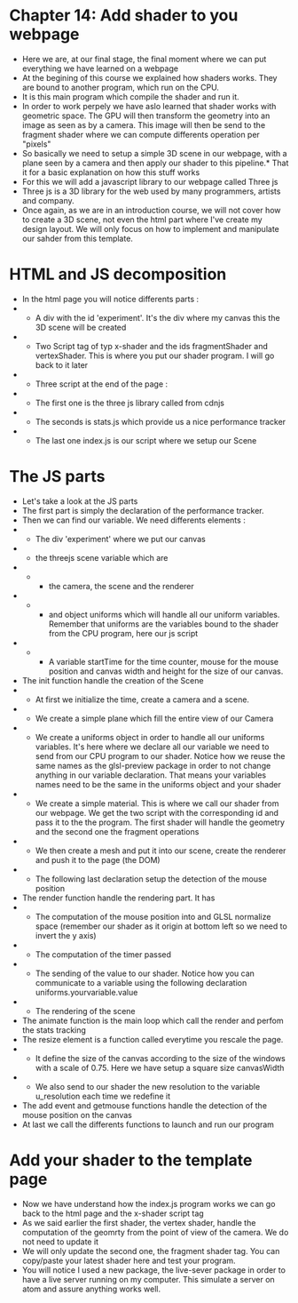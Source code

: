 # Chapter 14: Add shader to you webpage

* Here we are, at our final stage, the final moment where we can put everything we have learned on a webpage
* At the begining of this course we explained how shaders works. They are bound to another program, which run on the CPU.
* It is this main program which compile the shader and run it.
* In order to work perpely we have aslo learned that shader works with geometric space. The GPU will then transform the geometry into an image as seen as by a camera. This image will then be send to the fragment shader where we can compute differents operation per "pixels"
* So basically we need to setup a simple 3D scene in our webpage, with a plane seen by a camera and then apply our shader to this pipeline.* That it for a basic explanation on how this stuff works
* For this we will add a javascript library to our webpage called Three js
* Three js is a 3D library for the web used by many programmers, artists and company.
* Once again, as we are in an introduction course, we will not cover how to create a 3D scene, not even the html part where I've create my design layout. We will only focus on how to implement and manipulate our sahder from this template.

# HTML and JS decomposition
* In the html page you will notice differents parts :
* * A div with the id 'experiment'. It's the div where my canvas this the 3D scene will be created
* * Two Script tag of typ x-shader and the ids fragmentShader and vertexShader. This is where you put our shader program. I will go back to it later
* * Three script at the end of the page :
* * The first one is the three js library called from cdnjs
* * The seconds is stats.js which provide us a nice performance tracker
* * The last one index.js is our script where we setup our Scene

# The JS parts
* Let's take a look at the JS parts
* The first part is simply the declaration of the performance tracker.
* Then we can find our variable. We need differents elements :
* * The div 'experiment' where we put our canvas
* * the threejs scene variable which are
* * * the camera, the scene and the renderer
* * * and object uniforms which will handle all our uniform variables. Remember that uniforms are the variables bound to the shader from the CPU program, here our js script
* * * A variable startTime for the time counter, mouse for the mouse position and canvas width and height for the size of our canvas.
* The init function handle the creation of the Scene
* * At first we initialize the time, create a camera and a scene.
* * We create a simple plane which fill the entire view of our Camera
* * We create a uniforms object in order to handle all our uniforms variables. It's here where we declare all our variable we need to send from our CPU program to our shader. Notice how we reuse the same names as the glsl-preview package in order to not change anything in our variable declaration. That means your variables names need to be the same in the uniforms object and your shader
* * We create a simple material. This is where we call our shader from our webpage. We get the two script with the corresponding id and pass it to the the program. The first shader will handle the geometry and the second one the fragment operations
* * We then create a mesh and put it into our scene, create the renderer and push it to the page (the DOM)
*  * The following last declaration setup the detection of the mouse position
* The render function handle the rendering part. It has
* * The computation of the mouse position into and GLSL normalize space (remember our shader as it origin at bottom left so we need to invert the y axis)
* * The computation of the timer passed
* * The sending of the value to our shader. Notice how you can communicate to a variable using the following declaration uniforms.yourvariable.value
* * The rendering of the scene
* The animate function is the main loop which call the render and perfom the stats tracking
* The resize element is a function called everytime you rescale the page.
* * It define the size of the canvas according to the size of the windows with a scale of 0.75. Here we have setup a square size canvasWidth
* * We also send to our shader the new resolution to the variable u_resolution each time we redefine it
* The add event and getmouse functions handle the detection of the mouse position on the canvas
* At last we call the differents functions to launch and run our program

# Add your shader to the template page
* Now we have understand how the index.js program works we can go back to the html page and the x-shader script tag
* As we said earlier the first shader, the vertex shader, handle the computation of the geomrty from the point of view of the camera. We do not need to update it
* We will only update the second one, the fragment shader tag. You can copy/paste your latest shader here and test your program.
* You will notice I used a new package, the live-sever package in order to have a live server running on my computer. This simulate a server on atom and assure anything works well.

# 
